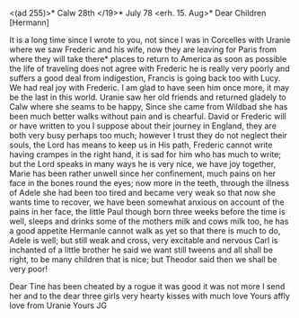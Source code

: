 <(ad 255)>* Calw 28th </19>* July 78
 <erh. 15. Aug>*
Dear Children [Hermann]

It is a long time since I wrote to you, not since I was in Corcelles with Uranie where we saw Frederic and his wife, now they are leaving for Paris from where they will take there* places to return to America as soon as possible the life of traveling does not agree with Frederic he is really very poorly and suffers a good deal from indigestion, Francis is going back too with Lucy. We had real joy with Frederic. I am glad to have seen him once more, it may be the last in this world. Uranie saw her old friends and returned gladely to Calw where she seams to be happy, Since she came from Wildbad she has been much better walks without pain and is chearful. David or Frederic will or have written to you I suppose about their journey in England, they are both very busy perhaps too much; however I trust they do not neglect their souls, the Lord has means to keep us in His path, Frederic cannot write having crampes in the right hand, it is sad for him who has much to write; but the Lord speaks in many ways he is very nice, we have joy together, Marie has been rather unwell since her confinement, much pains on her face in the bones round the eyes; now more in the teeth, through the illness of Adele she had been too tired and became very weak so that now she wants time to recover, we have been somewhat anxious on account of the pains in her face, the little Paul though born three weeks before the time is well, sleeps and drinks some of the mothers milk and cows milk too, he has a good appetite Hermanle cannot walk as yet so that there is much to do, Adele is well; but still weak and cross, very excitable and nervous Carl is inchanted of a little brother he said we want still tweens and all shall be right, to be many children that is nice; but Theodor said then we shall be very poor!

Dear Tine has been cheated by a rogue it was good it was not more I send her and to the dear three girls very hearty kisses with much love  Yours affly
 love from Uranie Yours JG

